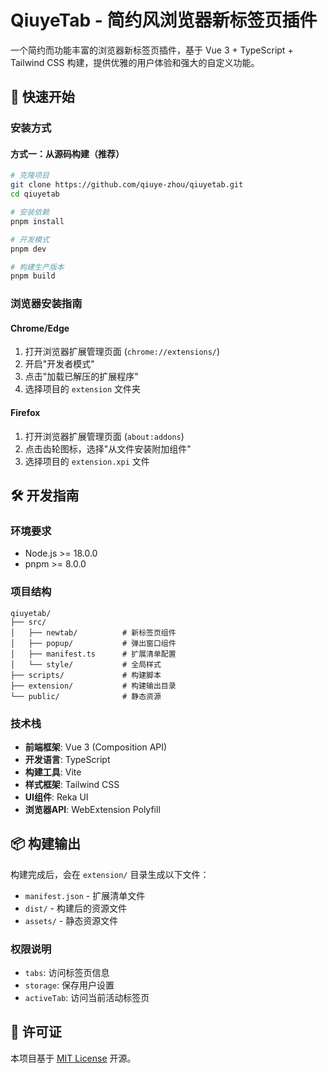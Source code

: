 # QiuyeTab - 简约风浏览器新标签页插件

一个简约而功能丰富的浏览器新标签页插件，基于 Vue 3 + TypeScript + Tailwind CSS 构建，提供优雅的用户体验和强大的自定义功能。

## 🚀 快速开始

### 安装方式

#### 方式一：从源码构建（推荐）
```bash
# 克隆项目
git clone https://github.com/qiuye-zhou/qiuyetab.git
cd qiuyetab

# 安装依赖
pnpm install

# 开发模式
pnpm dev

# 构建生产版本
pnpm build
```

### 浏览器安装指南

#### Chrome/Edge
1. 打开浏览器扩展管理页面 (`chrome://extensions/`)
2. 开启"开发者模式"
3. 点击"加载已解压的扩展程序"
4. 选择项目的 `extension` 文件夹

#### Firefox
1. 打开浏览器扩展管理页面 (`about:addons`)
2. 点击齿轮图标，选择"从文件安装附加组件"
3. 选择项目的 `extension.xpi` 文件

## 🛠️ 开发指南

### 环境要求
- Node.js >= 18.0.0
- pnpm >= 8.0.0

### 项目结构
```
qiuyetab/
├── src/
│   ├── newtab/          # 新标签页组件
│   ├── popup/           # 弹出窗口组件
│   ├── manifest.ts      # 扩展清单配置
│   └── style/           # 全局样式
├── scripts/             # 构建脚本
├── extension/           # 构建输出目录
└── public/              # 静态资源
```

### 技术栈
- **前端框架**: Vue 3 (Composition API)
- **开发语言**: TypeScript
- **构建工具**: Vite
- **样式框架**: Tailwind CSS
- **UI组件**: Reka UI
- **浏览器API**: WebExtension Polyfill

## 📦 构建输出

构建完成后，会在 `extension/` 目录生成以下文件：
- `manifest.json` - 扩展清单文件
- `dist/` - 构建后的资源文件
- `assets/` - 静态资源文件

### 权限说明
- `tabs`: 访问标签页信息
- `storage`: 保存用户设置
- `activeTab`: 访问当前活动标签页

## 📄 许可证

本项目基于 [MIT License](LICENSE) 开源。
